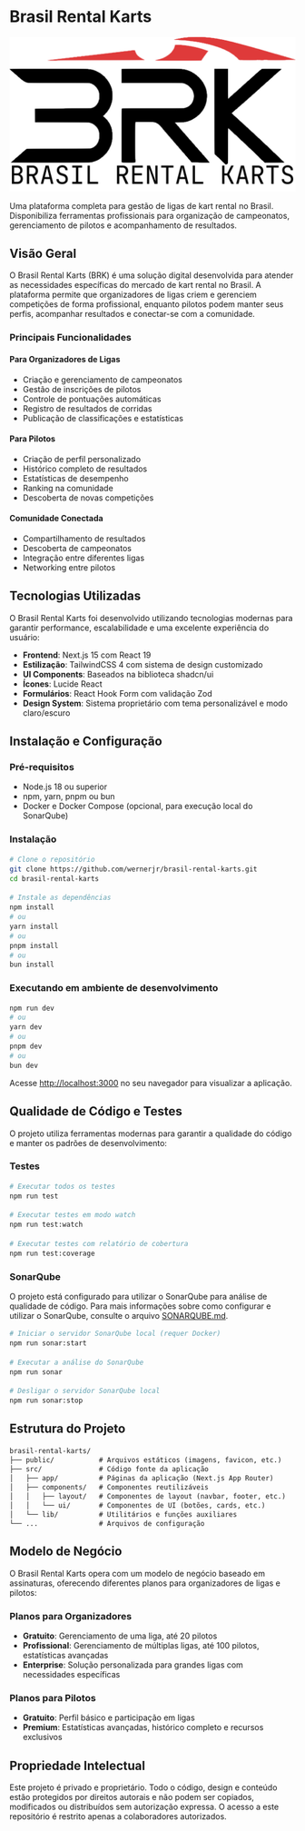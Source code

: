 # Brasil Rental Karts

![Logo BRK](public/brk_logo.svg)

Uma plataforma completa para gestão de ligas de kart rental no Brasil. Disponibiliza ferramentas profissionais para organização de campeonatos, gerenciamento de pilotos e acompanhamento de resultados.

## Visão Geral

O Brasil Rental Karts (BRK) é uma solução digital desenvolvida para atender as necessidades específicas do mercado de kart rental no Brasil. A plataforma permite que organizadores de ligas criem e gerenciem competições de forma profissional, enquanto pilotos podem manter seus perfis, acompanhar resultados e conectar-se com a comunidade.

### Principais Funcionalidades

#### Para Organizadores de Ligas
- Criação e gerenciamento de campeonatos
- Gestão de inscrições de pilotos
- Controle de pontuações automáticas
- Registro de resultados de corridas
- Publicação de classificações e estatísticas

#### Para Pilotos
- Criação de perfil personalizado
- Histórico completo de resultados
- Estatísticas de desempenho
- Ranking na comunidade
- Descoberta de novas competições

#### Comunidade Conectada
- Compartilhamento de resultados
- Descoberta de campeonatos
- Integração entre diferentes ligas
- Networking entre pilotos

## Tecnologias Utilizadas

O Brasil Rental Karts foi desenvolvido utilizando tecnologias modernas para garantir performance, escalabilidade e uma excelente experiência do usuário:

- **Frontend**: Next.js 15 com React 19
- **Estilização**: TailwindCSS 4 com sistema de design customizado
- **UI Components**: Baseados na biblioteca shadcn/ui
- **Ícones**: Lucide React
- **Formulários**: React Hook Form com validação Zod
- **Design System**: Sistema proprietário com tema personalizável e modo claro/escuro

## Instalação e Configuração

### Pré-requisitos
- Node.js 18 ou superior
- npm, yarn, pnpm ou bun
- Docker e Docker Compose (opcional, para execução local do SonarQube)

### Instalação

```bash
# Clone o repositório
git clone https://github.com/wernerjr/brasil-rental-karts.git
cd brasil-rental-karts

# Instale as dependências
npm install
# ou
yarn install
# ou
pnpm install
# ou
bun install
```

### Executando em ambiente de desenvolvimento

```bash
npm run dev
# ou
yarn dev
# ou
pnpm dev
# ou
bun dev
```

Acesse [http://localhost:3000](http://localhost:3000) no seu navegador para visualizar a aplicação.

## Qualidade de Código e Testes

O projeto utiliza ferramentas modernas para garantir a qualidade do código e manter os padrões de desenvolvimento:

### Testes

```bash
# Executar todos os testes
npm run test

# Executar testes em modo watch
npm run test:watch

# Executar testes com relatório de cobertura
npm run test:coverage
```

### SonarQube

O projeto está configurado para utilizar o SonarQube para análise de qualidade de código. Para mais informações sobre como configurar e utilizar o SonarQube, consulte o arquivo [SONARQUBE.md](SONARQUBE.md).

```bash
# Iniciar o servidor SonarQube local (requer Docker)
npm run sonar:start

# Executar a análise do SonarQube
npm run sonar

# Desligar o servidor SonarQube local
npm run sonar:stop
```

## Estrutura do Projeto

```
brasil-rental-karts/
├── public/           # Arquivos estáticos (imagens, favicon, etc.)
├── src/              # Código fonte da aplicação
│   ├── app/          # Páginas da aplicação (Next.js App Router)
│   ├── components/   # Componentes reutilizáveis
│   │   ├── layout/   # Componentes de layout (navbar, footer, etc.)
│   │   └── ui/       # Componentes de UI (botões, cards, etc.)
│   └── lib/          # Utilitários e funções auxiliares
└── ...               # Arquivos de configuração
```

## Modelo de Negócio

O Brasil Rental Karts opera com um modelo de negócio baseado em assinaturas, oferecendo diferentes planos para organizadores de ligas e pilotos:

### Planos para Organizadores
- **Gratuito**: Gerenciamento de uma liga, até 20 pilotos
- **Profissional**: Gerenciamento de múltiplas ligas, até 100 pilotos, estatísticas avançadas
- **Enterprise**: Solução personalizada para grandes ligas com necessidades específicas

### Planos para Pilotos
- **Gratuito**: Perfil básico e participação em ligas
- **Premium**: Estatísticas avançadas, histórico completo e recursos exclusivos

## Propriedade Intelectual

Este projeto é privado e proprietário. Todo o código, design e conteúdo estão protegidos por direitos autorais e não podem ser copiados, modificados ou distribuídos sem autorização expressa. O acesso a este repositório é restrito apenas a colaboradores autorizados.